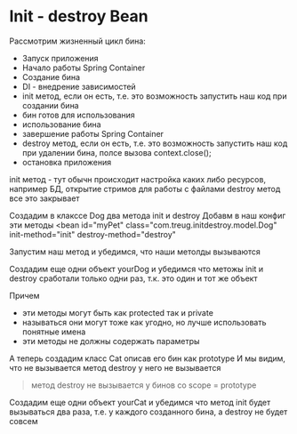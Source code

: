# Init - destroy Bean

Рассмотрим жизненный цикл бина:

- Запуск приложения
- Начало работы Spring Container
- Создание бина
- DI - внедрение зависимостей
- init метод, если он есть, т.е. это возможность запустить наш код при создании бина
- бин готов для использования
- использование бина
- завершение работы Spring Container
- destroy метод, если он есть, т.е. это возможность запустить наш код при удалении бина, полсе 
  вызова context.close();
- остановка приложения

init метод - тут обычн происходит настройка каких либо ресурсов, например БД, открытие стримов 
для работы с файлами
destroy метод все это закрывает

Создадим в клакссе Dog два метода  init и destroy
Добавм в наш конфиг эти методы
<bean id="myPet" class="com.treug.initdestroy.model.Dog"
init-method="init"
destroy-method="destroy"
>
  </bean>

Запустим наш метод и убедимся, что наши метолды вызываются

Создадим еще одни объект yourDog и убедимся что метожы init и destroy сработали только одни раз, 
т.к. это один и тот же объект

Причем 
- эти методы могут быть как protected так и private
- называться они могут тоже как угодно, но лучше использовать понятные имена
- эти методы не должны содержать параметры

А теперь создадим класс Cat описав его бин как prototype
И мы видим, что не вызывается метод destroy у него не вызывается
> метод destroy не вызывается у бинов со scope = prototype

Создадим еще одни объект yourCat и убедимся что метод init будет вызываться два раза, т.е. у 
каждого созданного бина, а destroy не будет совсем
